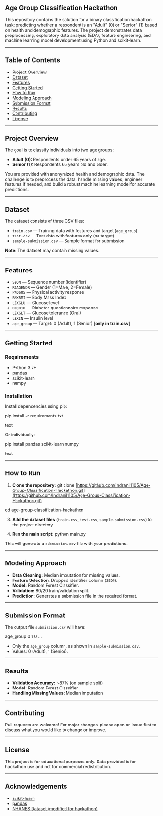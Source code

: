 ## Age Group Classification Hackathon

This repository contains the solution for a binary classification hackathon task: predicting whether a respondent is an "Adult" (0) or "Senior" (1) based on health and demographic features. The project demonstrates data preprocessing, exploratory data analysis (EDA), feature engineering, and machine learning model development using Python and scikit-learn.

---

## Table of Contents

- [Project Overview](#project-overview)
- [Dataset](#dataset)
- [Features](#features)
- [Getting Started](#getting-started)
- [How to Run](#how-to-run)
- [Modeling Approach](#modeling-approach)
- [Submission Format](#submission-format)
- [Results](#results)
- [Contributing](#contributing)
- [License](#license)

---

## Project Overview

The goal is to classify individuals into two age groups:
- **Adult (0):** Respondents under 65 years of age.
- **Senior (1):** Respondents 65 years old and older.

You are provided with anonymized health and demographic data. The challenge is to preprocess the data, handle missing values, engineer features if needed, and build a robust machine learning model for accurate predictions.

---

## Dataset

The dataset consists of three CSV files:

- `train.csv` — Training data with features and target (`age_group`)
- `test.csv` — Test data with features only (no target)
- `sample-submission.csv` — Sample format for submission

**Note:** The dataset may contain missing values.

---

## Features

- `SEQN` — Sequence number (identifier)
- `RIAGENDR` — Gender (1=Male, 2=Female)
- `PAQ605` — Physical activity response
- `BMXBMI` — Body Mass Index
- `LBXGLU` — Glucose level
- `DIQ010` — Diabetes questionnaire response
- `LBXGLT` — Glucose tolerance (Oral)
- `LBXIN` — Insulin level
- `age_group` — Target: 0 (Adult), 1 (Senior) [**only in train.csv**]

---

## Getting Started

### Requirements

- Python 3.7+
- pandas
- scikit-learn
- numpy

### Installation

Install dependencies using pip:

pip install -r requirements.txt

text

Or individually:

pip install pandas scikit-learn numpy

text

---

## How to Run

1. **Clone the repository:**
git clone [https://github.com/Indranil1105/Age-Group-Classification-Hackathon.git](https://github.com/Indranil1105/Age-Group-Classification-Hackathon.git)

cd age-group-classification-hackathon


3. **Add the dataset files** (`train.csv`, `test.csv`, `sample-submission.csv`) to the project directory.

4. **Run the main script:**
python main.py


This will generate a `submission.csv` file with your predictions.

---

## Modeling Approach

- **Data Cleaning:** Median imputation for missing values.
- **Feature Selection:** Dropped identifier column (`SEQN`).
- **Model:** Random Forest Classifier.
- **Validation:** 80/20 train/validation split.
- **Prediction:** Generates a submission file in the required format.

---

## Submission Format

The output file `submission.csv` will have:

age_group
0
1
0
...

- Only the `age_group` column, as shown in `sample-submission.csv`.
- Values: 0 (Adult), 1 (Senior).

---

## Results

- **Validation Accuracy:** ~87% (on sample split)
- **Model:** Random Forest Classifier
- **Handling Missing Values:** Median imputation

---

## Contributing

Pull requests are welcome! For major changes, please open an issue first to discuss what you would like to change or improve.

---

## License

This project is for educational purposes only. Data provided is for hackathon use and not for commercial redistribution.

---

## Acknowledgements

- [scikit-learn](https://scikit-learn.org/)
- [pandas](https://pandas.pydata.org/)
- [NHANES Dataset (modified for hackathon)](https://www.cdc.gov/nchs/nhanes/)
